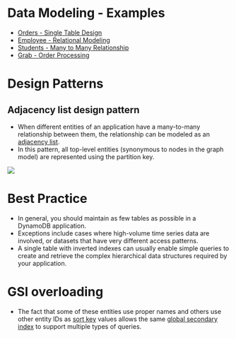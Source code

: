 # Data Modeling - Examples
- [Orders - Single Table Design](OrdersSingleTableDesign.md)
- [Employee - Relational Modeling](EmployeeOrdersRelationalModeling.md)
- [Students - Many to Many Relationship](StudentGradesManyToManyRelationship.md)
- [Grab - Order Processing](https://github.com/Anshul619/HLD-System-Designs/blob/main/1_TechStacks/Grab/OrderProcessing/Readme.md)

# Design Patterns

## Adjacency list design pattern
- When different entities of an application have a many-to-many relationship between them, the relationship can be modeled as an [adjacency list](https://docs.aws.amazon.com/amazondynamodb/latest/developerguide/bp-adjacency-graphs.html). 
- In this pattern, all top-level entities (synonymous to nodes in the graph model) are represented using the partition key.

![](https://docs.aws.amazon.com/images/amazondynamodb/latest/developerguide/images/AdjacencyLists_01.png)

# Best Practice
- In general, you should maintain as few tables as possible in a DynamoDB application. 
- Exceptions include cases where high-volume time series data are involved, or datasets that have very different access patterns. 
- A single table with inverted indexes can usually enable simple queries to create and retrieve the complex hierarchical data structures required by your application.

# GSI overloading
- The fact that some of these entities use proper names and others use other entity IDs as [sort key](https://github.com/Anshul619/HLD-System-Designs/blob/main/3_Databases/3_Scalability-Techniques/PartitioningSharding/PartitionKey/SortKey.md) values allows the same [global secondary index](../SecondaryIndexes.md) to support multiple types of queries.

